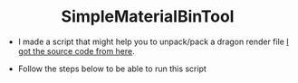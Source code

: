 <H1 align="center">SimpleMaterialBinTool</H1>

* I made a script that might help you to unpack/pack a dragon render file [I got the source code from here](https://github.com/ddf8196/MaterialBinTool).

- Follow the steps below to be able to run this script

